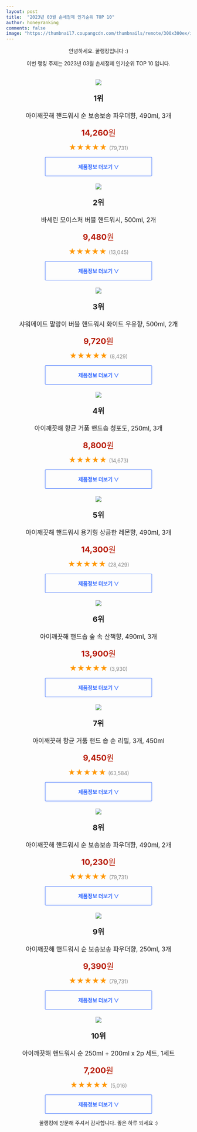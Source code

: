 ```yaml
---
layout: post
title:  "2023년 03월 손세정제 인기순위 TOP 10"
author: honeyranking
comments: false
image: "https://thumbnail7.coupangcdn.com/thumbnails/remote/300x300ex/image/retail/images/365562394926226-64773bf7-6cbb-449c-a5f2-4e8fdbc61d79.jpg"
---
```

<p style="text-align: center;">안녕하세요. 꿀랭킹입니다 :)</p>
<p style="text-align: center;">이번 랭킹 주제는 2023년 03월 손세정제 인기순위 TOP 10 입니다.</p><center><img src="https://thumbnail7.coupangcdn.com/thumbnails/remote/300x300ex/image/retail/images/365562394926226-64773bf7-6cbb-449c-a5f2-4e8fdbc61d79.jpg" style="margin-top:20px" /></center><p style="text-align: center; font-size: 20px"><b>1위</b></p><p style="text-align: center; font-size: 17px">아이깨끗해 핸드워시 순 보송보송 파우더향, 490ml, 3개</p><p style="text-align: center;"><span style="color: #b61800; font-size: 22px;"><b>14,260</b>원</span></p><p style="text-align: center;"><span style="color: #ff9600; font-size: 20px;">★★★★★ </span><span style="color: #878787;">(79,731)</span></p><center><a href="https://link.coupang.com/a/SOM90"><div style="font-size: 14px; display: inline-block; padding: 15px 90px; color: #346aff; border-radius: 2px; border: 1px solid #346aff; cursor: pointer;"><b>제품정보 더보기 &or;</b></div></a></center><center><img src="https://thumbnail10.coupangcdn.com/thumbnails/remote/300x300ex/image/retail/images/1843513405645088-a145dc27-c5fa-409e-97be-1d85bd334445.jpg" style="margin-top:20px" /></center><p style="text-align: center; font-size: 20px"><b>2위</b></p><p style="text-align: center; font-size: 17px">바세린 모이스처 버블 핸드워시, 500ml, 2개</p><p style="text-align: center;"><span style="color: #b61800; font-size: 22px;"><b>9,480</b>원</span></p><p style="text-align: center;"><span style="color: #ff9600; font-size: 20px;">★★★★★ </span><span style="color: #878787;">(13,045)</span></p><center><a href="https://link.coupang.com/a/SOM91"><div style="font-size: 14px; display: inline-block; padding: 15px 90px; color: #346aff; border-radius: 2px; border: 1px solid #346aff; cursor: pointer;"><b>제품정보 더보기 &or;</b></div></a></center><center><img src="https://thumbnail9.coupangcdn.com/thumbnails/remote/300x300ex/image/retail/images/1235140173280205-114a9fe0-57d4-44e8-adc1-04975e715a70.jpg" style="margin-top:20px" /></center><p style="text-align: center; font-size: 20px"><b>3위</b></p><p style="text-align: center; font-size: 17px">샤워메이트 말랑이 버블 핸드워시 화이트 우유향, 500ml, 2개</p><p style="text-align: center;"><span style="color: #b61800; font-size: 22px;"><b>9,720</b>원</span></p><p style="text-align: center;"><span style="color: #ff9600; font-size: 20px;">★★★★★ </span><span style="color: #878787;">(8,429)</span></p><center><a href="https://link.coupang.com/a/SOM92"><div style="font-size: 14px; display: inline-block; padding: 15px 90px; color: #346aff; border-radius: 2px; border: 1px solid #346aff; cursor: pointer;"><b>제품정보 더보기 &or;</b></div></a></center><center><img src="https://thumbnail10.coupangcdn.com/thumbnails/remote/300x300ex/image/retail/images/1927291916768837-e1dd4c19-1e08-4872-ae7a-4ceb88f251bb.jpg" style="margin-top:20px" /></center><p style="text-align: center; font-size: 20px"><b>4위</b></p><p style="text-align: center; font-size: 17px">아이깨끗해 향균 거품 핸드솝 청포도, 250ml, 3개</p><p style="text-align: center;"><span style="color: #b61800; font-size: 22px;"><b>8,800</b>원</span></p><p style="text-align: center;"><span style="color: #ff9600; font-size: 20px;">★★★★★ </span><span style="color: #878787;">(14,673)</span></p><center><a href="https://link.coupang.com/a/SOM93"><div style="font-size: 14px; display: inline-block; padding: 15px 90px; color: #346aff; border-radius: 2px; border: 1px solid #346aff; cursor: pointer;"><b>제품정보 더보기 &or;</b></div></a></center><center><img src="https://thumbnail10.coupangcdn.com/thumbnails/remote/300x300ex/image/retail/images/552101275223328-805b5488-b936-4dae-9fd3-3c539ff9cf0f.jpg" style="margin-top:20px" /></center><p style="text-align: center; font-size: 20px"><b>5위</b></p><p style="text-align: center; font-size: 17px">아이깨끗해 핸드워시 용기형 상큼한 레몬향, 490ml, 3개</p><p style="text-align: center;"><span style="color: #b61800; font-size: 22px;"><b>14,300</b>원</span></p><p style="text-align: center;"><span style="color: #ff9600; font-size: 20px;">★★★★★ </span><span style="color: #878787;">(28,429)</span></p><center><a href="https://link.coupang.com/a/SOM94"><div style="font-size: 14px; display: inline-block; padding: 15px 90px; color: #346aff; border-radius: 2px; border: 1px solid #346aff; cursor: pointer;"><b>제품정보 더보기 &or;</b></div></a></center><center><img src="https://thumbnail6.coupangcdn.com/thumbnails/remote/300x300ex/image/retail/images/538350183099862-f3a35731-397d-49e0-bd19-0e150fa74511.jpg" style="margin-top:20px" /></center><p style="text-align: center; font-size: 20px"><b>6위</b></p><p style="text-align: center; font-size: 17px">아이깨끗해 핸드솝 숲 속 산책향, 490ml, 3개</p><p style="text-align: center;"><span style="color: #b61800; font-size: 22px;"><b>13,900</b>원</span></p><p style="text-align: center;"><span style="color: #ff9600; font-size: 20px;">★★★★★ </span><span style="color: #878787;">(3,930)</span></p><center><a href="https://link.coupang.com/a/SOM96"><div style="font-size: 14px; display: inline-block; padding: 15px 90px; color: #346aff; border-radius: 2px; border: 1px solid #346aff; cursor: pointer;"><b>제품정보 더보기 &or;</b></div></a></center><center><img src="https://thumbnail10.coupangcdn.com/thumbnails/remote/300x300ex/image/retail/images/9028571586973276-42f1bd35-800f-45cf-a707-f8c55349e0f7.jpg" style="margin-top:20px" /></center><p style="text-align: center; font-size: 20px"><b>7위</b></p><p style="text-align: center; font-size: 17px">아이깨끗해 항균 거품 핸드 솝 순 리필, 3개, 450ml</p><p style="text-align: center;"><span style="color: #b61800; font-size: 22px;"><b>9,450</b>원</span></p><p style="text-align: center;"><span style="color: #ff9600; font-size: 20px;">★★★★★ </span><span style="color: #878787;">(63,584)</span></p><center><a href="https://www.coupang.com/vp/products/1628075?itemId=66957153&q=%EC%86%90%EC%84%B8%EC%A0%95%EC%A0%9C&sourceType=search&searchId=8b4847319a8340788d75b45c25b3e5f2"><div style="font-size: 14px; display: inline-block; padding: 15px 90px; color: #346aff; border-radius: 2px; border: 1px solid #346aff; cursor: pointer;"><b>제품정보 더보기 &or;</b></div></a></center><center><img src="https://thumbnail9.coupangcdn.com/thumbnails/remote/300x300ex/image/retail/images/112740378549900-aa66aaa0-9e92-45df-a5c5-cc82d158cd12.jpg" style="margin-top:20px" /></center><p style="text-align: center; font-size: 20px"><b>8위</b></p><p style="text-align: center; font-size: 17px">아이깨끗해 핸드워시 순 보송보송 파우더향, 490ml, 2개</p><p style="text-align: center;"><span style="color: #b61800; font-size: 22px;"><b>10,230</b>원</span></p><p style="text-align: center;"><span style="color: #ff9600; font-size: 20px;">★★★★★ </span><span style="color: #878787;">(79,731)</span></p><center><a href="https://link.coupang.com/a/SOM97"><div style="font-size: 14px; display: inline-block; padding: 15px 90px; color: #346aff; border-radius: 2px; border: 1px solid #346aff; cursor: pointer;"><b>제품정보 더보기 &or;</b></div></a></center><center><img src="https://thumbnail9.coupangcdn.com/thumbnails/remote/300x300ex/image/retail/images/1930422649083894-f7094ab8-ec4f-4613-b48b-8d3e4a18b658.jpg" style="margin-top:20px" /></center><p style="text-align: center; font-size: 20px"><b>9위</b></p><p style="text-align: center; font-size: 17px">아이깨끗해 핸드워시 순 보송보송 파우더향, 250ml, 3개</p><p style="text-align: center;"><span style="color: #b61800; font-size: 22px;"><b>9,390</b>원</span></p><p style="text-align: center;"><span style="color: #ff9600; font-size: 20px;">★★★★★ </span><span style="color: #878787;">(79,731)</span></p><center><a href="https://link.coupang.com/a/SOM98"><div style="font-size: 14px; display: inline-block; padding: 15px 90px; color: #346aff; border-radius: 2px; border: 1px solid #346aff; cursor: pointer;"><b>제품정보 더보기 &or;</b></div></a></center><center><img src="https://thumbnail7.coupangcdn.com/thumbnails/remote/300x300ex/image/retail/images/1854670745410562-cff88e60-05cf-441b-acd4-ae620fc69c9e.jpg" style="margin-top:20px" /></center><p style="text-align: center; font-size: 20px"><b>10위</b></p><p style="text-align: center; font-size: 17px">아이깨끗해 핸드워시 순 250ml + 200ml x 2p 세트, 1세트</p><p style="text-align: center;"><span style="color: #b61800; font-size: 22px;"><b>7,200</b>원</span></p><p style="text-align: center;"><span style="color: #ff9600; font-size: 20px;">★★★★★ </span><span style="color: #878787;">(5,016)</span></p><center><a href="https://link.coupang.com/a/SOM99"><div style="font-size: 14px; display: inline-block; padding: 15px 90px; color: #346aff; border-radius: 2px; border: 1px solid #346aff; cursor: pointer;"><b>제품정보 더보기 &or;</b></div></a></center><p style="text-align: center;">꿀랭킹에 방문해 주셔서 감사합니다. 좋은 하루 되세요 :)</p>
